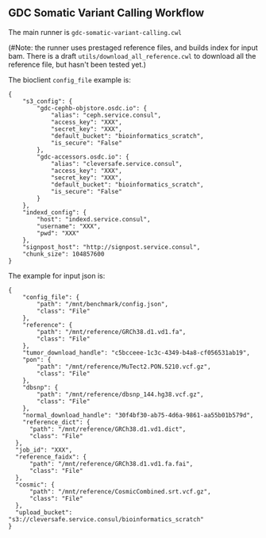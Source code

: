 GDC Somatic Variant Calling Workflow
---

The main runner is `gdc-somatic-variant-calling.cwl`

(#Note: the runner uses prestaged reference files, and builds index for input bam. There is a draft `utils/download_all_reference.cwl` to download all the reference file, but hasn't been tested yet.)

The bioclient `config_file` example is:
```
{
    "s3_config": {
        "gdc-cephb-objstore.osdc.io": {
            "alias": "ceph.service.consul",
            "access_key": "XXX",
            "secret_key": "XXX",
            "default_bucket": "bioinformatics_scratch",
            "is_secure": "False"
        },
        "gdc-accessors.osdc.io": {
            "alias": "cleversafe.service.consul",
            "access_key": "XXX",
            "secret_key": "XXX",
            "default_bucket": "bioinformatics_scratch",
            "is_secure": "False"
        }
    },
    "indexd_config": {
        "host": "indexd.service.consul",
        "username": "XXX",
        "pwd": "XXX"
    },
    "signpost_host": "http://signpost.service.consul",
    "chunk_size": 104857600
}
```

The example for input json is:
```
{
    "config_file": {
        "path": "/mnt/benchmark/config.json",
        "class": "File"
    },
    "reference": {
        "path": "/mnt/reference/GRCh38.d1.vd1.fa",
        "class": "File"
    },
    "tumor_download_handle": "c5bcceee-1c3c-4349-b4a8-cf056531ab19",
    "pon": {
        "path": "/mnt/reference/MuTect2.PON.5210.vcf.gz",
        "class": "File"
    },
    "dbsnp": {
        "path": "/mnt/reference/dbsnp_144.hg38.vcf.gz",
        "class": "File"
    },
    "normal_download_handle": "30f4bf30-ab75-4d6a-9861-aa55b01b579d",
    "reference_dict": {
      "path": "/mnt/reference/GRCh38.d1.vd1.dict",
      "class": "File"
  },
  "job_id": "XXX",
  "reference_faidx": {
      "path": "/mnt/reference/GRCh38.d1.vd1.fa.fai",
      "class": "File"
  },
  "cosmic": {
      "path": "/mnt/reference/CosmicCombined.srt.vcf.gz",
      "class": "File"
  },
  "upload_bucket": "s3://cleversafe.service.consul/bioinformatics_scratch"
}      
```
